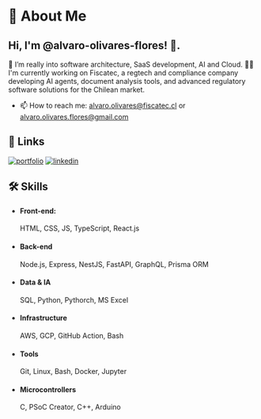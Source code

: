 
# 🚀 About Me


## Hi, I'm @alvaro-olivares-flores! 👋.

👀 I’m really into software architecture, SaaS development, AI and Cloud.
👩‍💻 I'm currently working on Fiscatec, a regtech and compliance company developing AI agents, document analysis tools, and advanced regulatory software solutions for the Chilean market.

- 📫 How to reach me: alvaro.olivares@fiscatec.cl or alvaro.olivares.flores@gmail.com


## 🔗 Links
[![portfolio](https://img.shields.io/badge/my_portfolio-000?style=for-the-badge&logo=ko-fi&logoColor=white)](https://katherineoelsner.com/)
[![linkedin](https://img.shields.io/badge/linkedin-0A66C2?style=for-the-badge&logo=linkedin&logoColor=white)](https://www.linkedin.com/in/alvaro-olivares-flores/)

## 🛠 Skills
- #### Front-end: 
    HTML, CSS, JS, TypeScript, React.js

- #### Back-end
    Node.js, Express, NestJS, FastAPI, GraphQL, Prisma ORM

- #### Data & IA
    SQL, Python, Pythorch, MS Excel

- #### Infrastructure
    AWS, GCP, GitHub Action, Bash

- #### Tools
    Git, Linux, Bash, Docker, Jupyter 

- #### Microcontrollers
    C, PSoC Creator,  C++, Arduino


<!---
alvaro-olivares-flores/alvaro-olivares-flores is a ✨ special ✨ repository because its `README.md` (this file) appears on your GitHub profile.
You can click the Preview link to take a look at your changes.
--->
